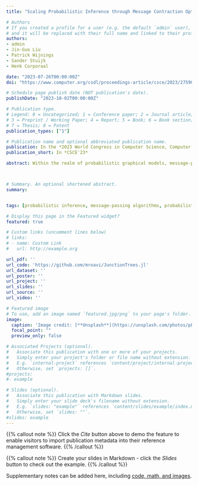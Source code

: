 ```yaml
---
title: "Scaling Probabilistic Inference through Message Contraction Optimization"

# Authors
# If you created a profile for a user (e.g. the default `admin` user), write the username (folder name) here 
# and it will be replaced with their full name and linked to their profile.
authors:
- admin
- Jin-Guo Liu
- Patrick Wijnings
- Sander Stuijk 
- Henk Corporaal

date: "2023-07-26T00:00:00Z"
doi: "https://www.computer.org/csdl/proceedings-article/csce/2023/275900a123/1W0gCYTXVew"

# Schedule page publish date (NOT publication's date).
publishDate: "2023-10-02T00:00:00Z"

# Publication type.
# Legend: 0 = Uncategorized; 1 = Conference paper; 2 = Journal article;
# 3 = Preprint / Working Paper; 4 = Report; 5 = Book; 6 = Book section;
# 7 = Thesis; 8 = Patent
publication_types: ["1"]

# Publication name and optional abbreviated publication name.
publication: In the *2023 World Congress in Computer Science, Computer Engineering, & Applied Computing (CSCE'23)*
publication_short: In *CSCE'23*

abstract: Within the realm of probabilistic graphical models, message-passing algorithms offer a powerful framework for efficient inference. When dealing with discrete variables, these algorithms essentially amount to the addition and multiplication of multidimensional arrays with labeled dimensions, known as factors. The complexity of these algorithms is dictated by the highest-dimensional factor appearing across all computations, a metric known as the induced tree width. Although state-of-the-art methods aimed at minimizing this metric have expanded the feasibility of exact inference, many real-world problems continue to be intractable. In this paper, we introduce a novel method for adding and multiplying factors that results in a substantial improvement in the inference performance, especially for increasingly complex models. Our approach aligns well with existing state-of-the-art methods designed to minimize the induced tree width, thereby further expanding the tractability spectrum of exact inference for more complex models. To demonstrate the efficacy of our method, we conduct a comparative evaluation against two other open-source libraries for probabilistic inference. Our approach exhibits an average speedup of 23 times for the UAI 2014 benchmark set. For the 10 most complex problems, the average speedup increases to 64 times, demonstrating its scalability.



# Summary. An optional shortened abstract.
summary:


tags: [probabilistic inference, message-passing algorithms, probabilistic graphical models, Bayesian networks]

# Display this page in the Featured widget?
featured: true

# Custom links (uncomment lines below)
# links:
# - name: Custom Link
#   url: http://example.org

url_pdf: ''
url_code: 'https://github.com/mroavi/JunctionTrees.jl'
url_dataset: ''
url_poster: ''
url_project: ''
url_slides: ''
url_source: ''
url_video: ''

# Featured image
# To use, add an image named `featured.jpg/png` to your page's folder. 
image:
  caption: 'Image credit: [**Unsplash**](https://unsplash.com/photos/pLCdAaMFLTE)'
  focal_point: ""
  preview_only: false

# Associated Projects (optional).
#   Associate this publication with one or more of your projects.
#   Simply enter your project's folder or file name without extension.
#   E.g. `internal-project` references `content/project/internal-project/index.md`.
#   Otherwise, set `projects: []`.
#projects:
#- example

# Slides (optional).
#   Associate this publication with Markdown slides.
#   Simply enter your slide deck's filename without extension.
#   E.g. `slides: "example"` references `content/slides/example/index.md`.
#   Otherwise, set `slides: ""`.
#slides: example
---
```


{{% callout note %}}
Click the *Cite* button above to demo the feature to enable visitors to import publication metadata into their reference management software.
{{% /callout %}}

{{% callout note %}}
Create your slides in Markdown - click the *Slides* button to check out the example.
{{% /callout %}}

Supplementary notes can be added here, including [code, math, and images](https://wowchemy.com/docs/writing-markdown-latex/).
